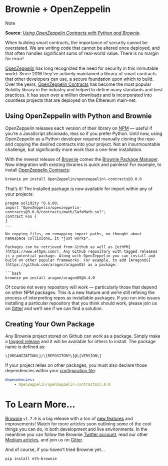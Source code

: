 # Brownie + OpenZeppelin

> [!NOTE]
> **Source**: [_Using OpenZeppelin Contracts with Python and Brownie_](https://medium.com/@iamdefinitelyahuman/using-openzeppelin-contracts-with-python-and-brownie-ff7053d63bbe).

When building smart contracts, the importance of security cannot be overstated. We are writing code that cannot be altered once deployed, and that often handles significant sums of real\-world value. There is no margin for error!

[OpenZeppelin](https://openzeppelin.com/) has long recognized the need for security in this immutable world. Since 2016 they’ve actively maintained a library of smart contracts that other developers can use, a secure foundation upon which to build. Over the years, [OpenZeppelin Contracts](https://github.com/OpenZeppelin/openzeppelin-contracts) has become the most popular Solidity library in the industry and helped to define many standards and best practices. It has seen over a million downloads and is incorporated into countless projects that are deployed on the Ethereum main\-net.

## Using OpenZeppelin with Python and Brownie

OpenZeppelin releases each version of their library on [NPM](https://www.npmjs.com/package/@openzeppelin/contracts) — useful if you’re a JavaScript aficionado, less so if you prefer Python. Until now, using OpenZeppelin as a Python developer required manually cloning the repo and copying the desired contracts into your project. Not an insurmountable challenge, but significantly more work than a one\-liner installation.

With the newest release of [Brownie](https://github.com/iamdefinitelyahuman/brownie) comes the [Brownie Package Manager](https://eth-brownie.readthedocs.io/en/stable/package-manager.html). Now integration with existing libraries is quick and painless! For example, to install [OpenZeppelin Contracts](https://github.com/OpenZeppelin/openzeppelin-contracts):

```bash
brownie pm install OpenZeppelin/openzeppelin\-contracts@3.0.0
```

That’s it! The installed package is now available for import within any of your projects:

```solidity
pragma solidity ^0.6.00;
import "OpenZeppelin/openzeppelin-contracts@3.0.0/contracts/math/SafeMath.sol";
contract Foo {
}
...

No copying files, no remapping import paths, no thought about namespace collisions… it *just works*.

Packages can be retrieved from Github as well as [ethPM](https://www.ethpm.com/). Any Github repository with tagged releases is a potential package. Along with OpenZeppelin you can install and build on other popular frameworks. For example, to add [AragonOS](https://github.com/aragon/aragonOS) as a package:

```bash
brownie pm install aragon/aragonOS@4.4.0
```

Of course not every repository will work — particularly those that depend on other NPM packages. This is a new feature and we’re still refining the process of interpreting repos as installable packages. If you run into issues installing a particular repository that you think should work, please join us on [Gitter](https://gitter.im/eth-brownie/community) and we’ll see if we can find a solution.

## Creating Your Own Package

Any Brownie project stored on Github can work as a package. Simply make a [tagged release](https://help.github.com/en/github/administering-a-repository/managing-releases-in-a-repository) and it will be available for others to install. The package name is defined as:

```
\[ORGANIZATION\]/\[REPOSITORY\]@\[VERSION\]
```

If your project relies on other packages, you must also declare those dependencies within your [configuration file](https://eth-brownie.readthedocs.io/en/stable/package-manager.html#declaring-project-dependencies):

```yaml
dependencies:
    - OpenZeppelin/openzeppelin-contracts@3.0.0
```

# To Learn More…

[Brownie](https://github.com/iamdefinitelyahuman/brownie) `v1.7.0` is a big release with a ton of [new features](https://github.com/iamdefinitelyahuman/brownie/releases/tag/v1.7.0) and improvements! Watch for more articles soon outlining some of the cool things you can do, in both development and live environments. In the meantime you can follow the Brownie [Twitter account](https://twitter.com/BrownieEth), read our other [Medium articles](https://medium.com/@iamdefinitelyahuman), and join us on [Gitter](https://gitter.im/eth-brownie/community).

And of course, if you haven’t tried Brownie yet…

```bash
pip install eth-brownie
```


